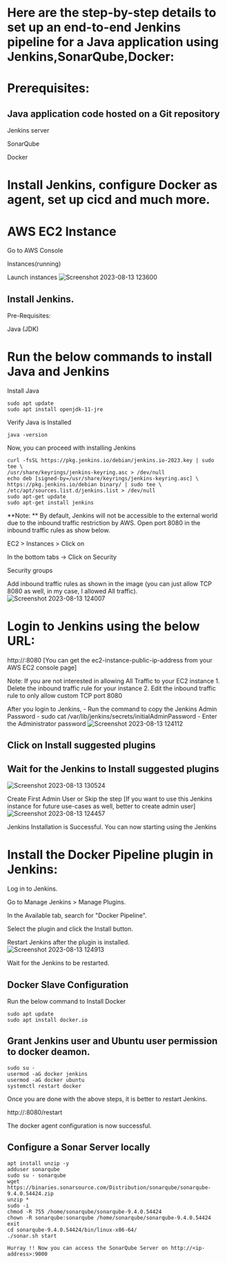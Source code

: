 # Here are the step-by-step details to set up an end-to-end Jenkins pipeline for a Java application using Jenkins,SonarQube,Docker:

# Prerequisites:

## Java application code hosted on a Git repository

Jenkins server

SonarQube

Docker

# Install Jenkins, configure Docker as agent, set up cicd and much more.

# AWS EC2 Instance

Go to AWS Console

Instances(running)

Launch instances
![Screenshot 2023-08-13 123600](https://github.com/ujnvdprasad/Jenkins-Docker-SonarQube/assets/124246569/48ab52d4-f7cd-46f6-ac4f-61702c294609)

## Install Jenkins.

Pre-Requisites:

Java (JDK)

# Run the below commands to install Java and Jenkins

Install Java

```
sudo apt update
sudo apt install openjdk-11-jre
```

Verify Java is Installed

```
java -version
```

Now, you can proceed with installing Jenkins

```
curl -fsSL https://pkg.jenkins.io/debian/jenkins.io-2023.key | sudo tee \
/usr/share/keyrings/jenkins-keyring.asc > /dev/null
echo deb [signed-by=/usr/share/keyrings/jenkins-keyring.asc] \
https://pkg.jenkins.io/debian binary/ | sudo tee \
/etc/apt/sources.list.d/jenkins.list > /dev/null
sudo apt-get update
sudo apt-get install jenkins
```

**Note: ** By default, Jenkins will not be accessible to the external world due to the inbound traffic restriction by AWS. Open port 8080 in the inbound traffic rules as show below.

EC2 > Instances > Click on

In the bottom tabs -> Click on Security

Security groups

Add inbound traffic rules as shown in the image (you can just allow TCP 8080 as well, in my case, I allowed All traffic).
![Screenshot 2023-08-13 124007](https://github.com/ujnvdprasad/Jenkins-Docker-SonarQube/assets/124246569/73bf7c24-eb5d-403e-987b-00158d334514)

# Login to Jenkins using the below URL:
http://:8080 [You can get the ec2-instance-public-ip-address from your AWS EC2 console page]

Note: If you are not interested in allowing All Traffic to your EC2 instance 1. Delete the inbound traffic rule for your instance 2. Edit the inbound traffic rule to only allow custom TCP port 8080

After you login to Jenkins, - Run the command to copy the Jenkins Admin Password - sudo cat /var/lib/jenkins/secrets/initialAdminPassword - Enter the Administrator password
![Screenshot 2023-08-13 124112](https://github.com/ujnvdprasad/Jenkins-Docker-SonarQube/assets/124246569/3b5b54b5-53f4-4d78-ba69-6a77697f835e)

## Click on Install suggested plugins

## Wait for the Jenkins to Install suggested plugins
![Screenshot 2023-08-13 130524](https://github.com/ujnvdprasad/Jenkins-Docker-SonarQube/assets/124246569/efdb857b-24b0-4ddd-9f63-82c546a5ed5b)

Create First Admin User or Skip the step [If you want to use this Jenkins instance for future use-cases as well, better to create admin user]
![Screenshot 2023-08-13 124457](https://github.com/ujnvdprasad/Jenkins-Docker-SonarQube/assets/124246569/3bfe49b8-6690-4411-9059-3a9564ccd3d7)

Jenkins Installation is Successful. You can now starting using the Jenkins

# Install the Docker Pipeline plugin in Jenkins:

Log in to Jenkins.

Go to Manage Jenkins > Manage Plugins.

In the Available tab, search for "Docker Pipeline".

Select the plugin and click the Install button.

Restart Jenkins after the plugin is installed.
![Screenshot 2023-08-13 124913](https://github.com/ujnvdprasad/Jenkins-Docker-SonarQube/assets/124246569/5bcc95d7-628f-435c-b1d8-257d6efd88ac)

Wait for the Jenkins to be restarted.

## Docker Slave Configuration

Run the below command to Install Docker

```
sudo apt update
sudo apt install docker.io
```

## Grant Jenkins user and Ubuntu user permission to docker deamon.

```
sudo su - 
usermod -aG docker jenkins
usermod -aG docker ubuntu
systemctl restart docker
```

Once you are done with the above steps, it is better to restart Jenkins.

http://<ec2-instance-public-ip>:8080/restart

The docker agent configuration is now successful.

## Configure a Sonar Server locally

```
apt install unzip -y
adduser sonarqube
sudo su - sonarqube
wget https://binaries.sonarsource.com/Distribution/sonarqube/sonarqube-9.4.0.54424.zip
unzip *
sudo -i
chmod -R 755 /home/sonarqube/sonarqube-9.4.0.54424
chown -R sonarqube:sonarqube /home/sonarqube/sonarqube-9.4.0.54424
exit
cd sonarqube-9.4.0.54424/bin/linux-x86-64/
./sonar.sh start

Hurray !! Now you can access the SonarQube Server on http://<ip-address>:9000
